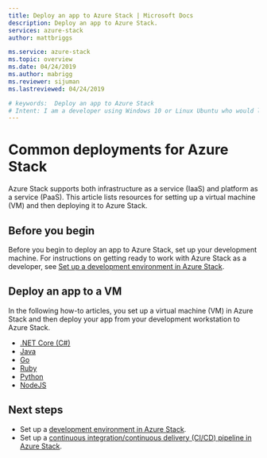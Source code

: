 ```yaml
---
title: Deploy an app to Azure Stack | Microsoft Docs
description: Deploy an app to Azure Stack.
services: azure-stack
author: mattbriggs

ms.service: azure-stack
ms.topic: overview
ms.date: 04/24/2019
ms.author: mabrigg
ms.reviewer: sijuman
ms.lastreviewed: 04/24/2019

# keywords:  Deploy an app to Azure Stack
# Intent: I am a developer using Windows 10 or Linux Ubuntu who would like to deploy an app to Azure Stack.
---
```


# Common deployments for Azure Stack

Azure Stack supports both infrastructure as a service (IaaS) and platform as a service (PaaS). This article lists resources for setting up a virtual machine (VM) and then deploying it to Azure Stack.

## Before you begin

Before you begin to deploy an app to Azure Stack, set up your development machine. For instructions on getting ready to work with Azure Stack as a developer, see [Set up a development environment in Azure Stack](azure-stack-dev-start.md).

## Deploy an app to a VM

In the following how-to articles, you set up a virtual machine (VM) in Azure Stack and then deploy your app from your development workstation to Azure Stack.

- [.NET Core (C#)](azure-stack-dev-start-howto-vm-dotnet.md)
- [Java](azure-stack-dev-start-howto-vm-java.md)
- [Go](azure-stack-dev-start-howto-vm-go.md)
- [Ruby](azure-stack-dev-start-howto-vm-ruby.md)
- [Python](azure-stack-dev-start-howto-vm-python.md)
- [NodeJS](azure-stack-dev-start-howto-vm-nodejs.md)

## Next steps

- Set up a [development environment in Azure Stack](azure-stack-dev-start.md).
- Set up a [continuous integration/continuous delivery (CI/CD) pipeline in Azure Stack](azure-stack-solution-pipeline.md).

